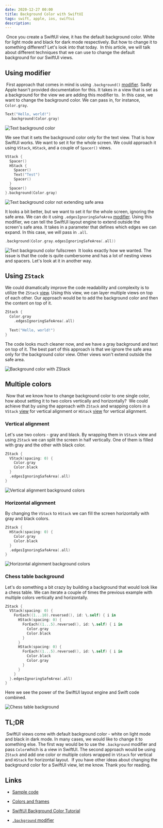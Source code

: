```yaml
---
date: 2020-12-27 00:00
title: Background Color with SwiftUI
tags: swift, apple, ios, swiftui
description: 
---
```

​
Once you create a SwiftUI view, it has the default background color. White for light mode and black for dark mode respectively. But how to change it to something different? Let's look into that today.
​
In this article, we will talk about different techniques that we can use to change the default background for our SwiftUI views.
​
## Using modifier
​
First approach that comes in mind is using `.background()` [modifier](http://apple.co/3mSzqar). Sadly Apple hasn't provided documentation for this. It takes in a view that is set as a background for the view we are adding this modifier to. 
​
In this case, we want to change the background color. We can pass in, for instance, `Color.gray`.

```swift
Text("Hello, world!")
  .background(Color.gray)
```

![Text background color](/assets/swiftui-background-color/text-background-color.png)

We see that it sets the background color only for the text view. That is how SwiftUI works. We want to set it for the whole screen. We could approach it using `VStack`, `HStack`, and a couple of `Spacer()` views.

```swift
VStack {
  Spacer()
  HStack {
    Spacer()
    Text("Test")
    Spacer()
  } 
  Spacer()
}.background(Color.gray)
```

![Text background color not extending safe area](/assets/swiftui-background-color/text-background-safearea.png)

It looks a bit better, but we want to set it for the whole screen, ignoring the safe area. We can do it using `.edgesIgnoringSafeArea` [modifier](http://apple.co/38HHk1c). Using this modifier, we can tell the SwiftUI layout engine to extend outside the screen's safe area. It takes in a parameter that defines which edges we can expand. In this case, we will pass in `.all`.

```swift
.background(Color.gray.edgesIgnoringSafeArea(.all))
```

![Text background color fullscreen](/assets/swiftui-background-color/text-background-color-fullscreen.png)
​
It looks exactly how we wanted. The issue is that the code is quite cumbersome and has a lot of nesting views and spacers. Let's look at it in another way.
​
## Using `ZStack`

We could dramatically improve the code readability and complexity is to utilize the `ZStack` [view](https://developer.apple.com/documentation/swiftui/zstack). Using this view, we can layer multiple views on top of each other. Our approach would be to add the background color and then the content on top of it.

```swift
ZStack {
  Color.gray
    .edgesIgnoringSafeArea(.all)
  
  Text("Hello, world!")
}
```

The code looks much cleaner now, and we have a gray background and text on top of it. The best part of this approach is that we ignore the safe area only for the background color view. Other views won't extend outside the safe area.

![Background color with ZStack](/assets/swiftui-background-color/zstack-color.png)

## Multiple colors
​
Now that we know how to change background color to one single color, how about setting it to two colors vertically and horizontally? 
​
We could achieve that by using the approach with `ZStack` and wrapping colors in a `VStack` [view](https://developer.apple.com/documentation/swiftui/vstack) for vertical alignment or `HStack` [view](https://developer.apple.com/documentation/swiftui/hstack) for vertical alignment.

### Vertical alignment

Let's use two colors - gray and black. By wrapping them in `VStack` view and using `ZStack` we can split the screen in half vertically. One of them is filled with gray and the other with black color.

```swift
ZStack {
  VStack(spacing: 0) {
    Color.gray
    Color.black
  }
  .edgesIgnoringSafeArea(.all)
}
```

![Vertical alignment background colors](/assets/swiftui-background-color/vertical-alignment-background-colors.png)

### Horizontal alignment

By changing the `VStack` to `HStack` we can fill the screen horizontally with gray and black colors.

```swift
ZStack {
  HStack(spacing: 0) {
    Color.gray
    Color.black
  }
  .edgesIgnoringSafeArea(.all)
}
```

![Horizontal alginment background colors](/assets/swiftui-background-color/horizontal-alignment-background-colors.png)

### Chess table background

Let's do something a bit crazy by building a background that would look like a chess table. We can iterate a couple of times the previous example with multiple colors vertically and horizontally.

```swift
ZStack {
  VStack(spacing: 0) {
    ForEach((1...10).reversed(), id: \.self) { i in
      HStack(spacing: 0) {
        ForEach((1...5).reversed(), id: \.self) { i in
          Color.gray
          Color.black
        }
      }
      HStack(spacing: 0) {
        ForEach((1...5).reversed(), id: \.self) { i in
          Color.black
          Color.gray
        }
      }
    }
  }.edgesIgnoringSafeArea(.all)
}
```

Here we see the power of the SwiftUI layout engine and Swift code combined.

![Chess table background](/assets/swiftui-background-color/chess-background.png)

## TL;DR
​
SwiftUI views come with default background color - white on light mode and black in dark mode. In many cases, we would like to change it to something else. The first way would be to use the `.background` modifier and pass `Color`which is a view in SwiftUI. The second approach would be using `ZStack` and add one color or multiple colors wrapped in `VStack` for vertical and `HStack` for horizontal layout.
​
If you have other ideas about changing the background color for a SwiftUI view, let me know. Thank you for reading.

## Links

* [Sample code](https://github.com/fassko/swiftui-view-background-color)

* [Colors and frames](https://www.hackingwithswift.com/books/ios-swiftui/colors-and-frames)
* [SwiftUI Background Color Tutorial](https://www.ioscreator.com/tutorials/swiftui-background-color-tutorial)
* [`.background` modifier](http://apple.co/3mSzqar)

